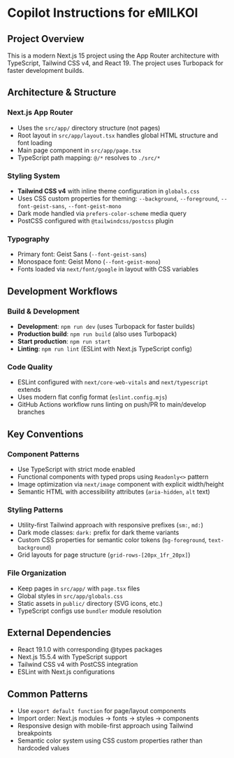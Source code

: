 # Copilot Instructions for eMILKOI

## Project Overview
This is a modern Next.js 15 project using the App Router architecture with TypeScript, Tailwind CSS v4, and React 19. The project uses Turbopack for faster development builds.

## Architecture & Structure

### Next.js App Router
- Uses the `src/app/` directory structure (not pages)
- Root layout in `src/app/layout.tsx` handles global HTML structure and font loading
- Main page component in `src/app/page.tsx`
- TypeScript path mapping: `@/*` resolves to `./src/*`

### Styling System
- **Tailwind CSS v4** with inline theme configuration in `globals.css`
- Uses CSS custom properties for theming: `--background`, `--foreground`, `--font-geist-sans`, `--font-geist-mono`
- Dark mode handled via `prefers-color-scheme` media query
- PostCSS configured with `@tailwindcss/postcss` plugin

### Typography
- Primary font: Geist Sans (`--font-geist-sans`)
- Monospace font: Geist Mono (`--font-geist-mono`) 
- Fonts loaded via `next/font/google` in layout with CSS variables

## Development Workflows

### Build & Development
- **Development**: `npm run dev` (uses Turbopack for faster builds)
- **Production build**: `npm run build` (also uses Turbopack)
- **Start production**: `npm run start`
- **Linting**: `npm run lint` (ESLint with Next.js TypeScript config)

### Code Quality
- ESLint configured with `next/core-web-vitals` and `next/typescript` extends
- Uses modern flat config format (`eslint.config.mjs`)
- GitHub Actions workflow runs linting on push/PR to main/develop branches

## Key Conventions

### Component Patterns
- Use TypeScript with strict mode enabled
- Functional components with typed props using `Readonly<>` pattern
- Image optimization via `next/image` component with explicit width/height
- Semantic HTML with accessibility attributes (`aria-hidden`, `alt` text)

### Styling Patterns
- Utility-first Tailwind approach with responsive prefixes (`sm:`, `md:`)
- Dark mode classes: `dark:` prefix for dark theme variants
- Custom CSS properties for semantic color tokens (`bg-foreground`, `text-background`)
- Grid layouts for page structure (`grid-rows-[20px_1fr_20px]`)

### File Organization
- Keep pages in `src/app/` with `page.tsx` files
- Global styles in `src/app/globals.css`
- Static assets in `public/` directory (SVG icons, etc.)
- TypeScript configs use `bundler` module resolution

## External Dependencies
- React 19.1.0 with corresponding @types packages
- Next.js 15.5.4 with TypeScript support
- Tailwind CSS v4 with PostCSS integration
- ESLint with Next.js configurations

## Common Patterns
- Use `export default function` for page/layout components
- Import order: Next.js modules → fonts → styles → components
- Responsive design with mobile-first approach using Tailwind breakpoints
- Semantic color system using CSS custom properties rather than hardcoded values